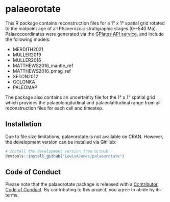 # palaeorotate

This R package contains reconstruction files for a 1&deg; x 1&deg; spatial grid rotated to the midpoint age of all Phanerozoic stratigraphic stages (0--540 Ma). Palaeocoordinates were generated via the [GPlates API service](https://gwsdoc.gplates.org), and include the following models:

- MERDITH2021
- MULLER2019
- MULLER2016
- MATTHEWS2016_mantle_ref
- MATTHEWS2016_pmag_ref
- SETON2012
- GOLONKA
- PALEOMAP

The package also contains an uncertainty file for the 1&deg; x 1&deg; spatial grid which provides the palaeolongitudinal and palaeolatitudinal range from all reconstruction files for each cell and timestep.

## Installation

Due to file size limitations, palaeorotate is not available on CRAN. However, the development version can be installed via GitHub:

```R
# Install the development version from GitHub
devtools::install_github("LewisAJones/palaeorotate")
```

## Code of Conduct

Please note that the palaeorotate package is released with a [Contributor Code of Conduct](https://contributor-covenant.org/version/2/0/CODE_OF_CONDUCT.html). By contributing to this project, you agree to abide by its terms.
